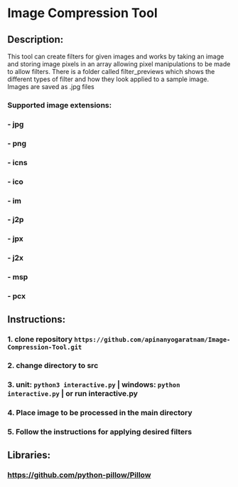 # Image Compression Tool

## Description: 
This tool can create filters for given images and works by taking an image and storing
image pixels in an array allowing pixel manipulations to be made to allow filters. There
is a folder called filter_previews which shows the different types of filter and how they
look applied to a sample image. Images are saved as .jpg files

### Supported image extensions:
### - jpg
### - png
### - icns
### - ico
### - im
### - j2p
### - jpx
### - j2x
### - msp
### - pcx


## Instructions:
### 1. clone repository `https://github.com/apinanyogaratnam/Image-Compression-Tool.git`
### 2. change directory to src
### 3. unit: `python3 interactive.py` | windows: `python interactive.py` | or run interactive.py
### 4. Place image to be processed in the main directory
### 5. Follow the instructions for applying desired filters


## Libraries:
### https://github.com/python-pillow/Pillow
